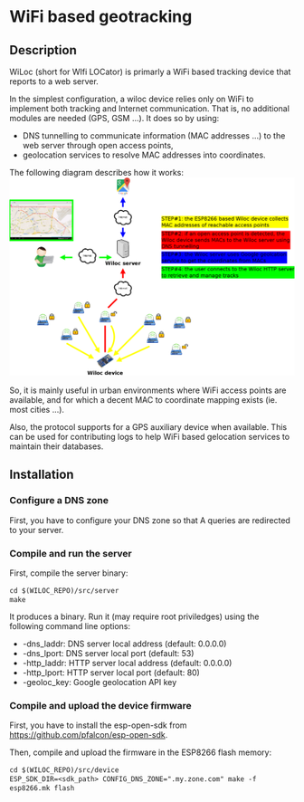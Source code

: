 # WiFi based geotracking


## Description

WiLoc (short for WIfi LOCator) is primarly a WiFi based tracking
device that reports to a web server.

In the simplest configuration, a wiloc device relies only on
WiFi to implement both tracking and Internet communication. That
is, no additional modules are needed (GPS, GSM ...). It does so
by using:
- DNS tunnelling to communicate information (MAC addresses ...)
to the web server through open access points,
- geolocation services to resolve MAC addresses into coordinates.

The following diagram describes how it works:
![HowItWorks](doc/dia/main.png)

So, it is mainly useful in urban environments where WiFi access
points are available, and for which a decent MAC to coordinate
mapping exists (ie. most cities ...).

Also, the protocol supports for a GPS auxiliary device when
available. This can be used for contributing logs to help WiFi
based gelocation services to maintain their databases.


## Installation

### Configure a DNS zone
First, you have to configure your DNS zone so that A queries
are redirected to your server.

### Compile and run the server
First, compile the server binary:
```
cd $(WILOC_REPO)/src/server
make
```
It produces a binary. Run it (may require root priviledges)
using the following command line options:
- -dns_laddr: DNS server local address (default: 0.0.0.0)
- -dns_lport: DNS server local port (default: 53)
- -http_laddr: HTTP server local address (default: 0.0.0.0)
- -http_lport: HTTP server local port (default: 80)
- -geoloc_key: Google geolocation API key

### Compile and upload the device firmware
First, you have to install the esp-open-sdk from
https://github.com/pfalcon/esp-open-sdk.

Then, compile and upload the firmware in the ESP8266 flash memory:
```
cd $(WILOC_REPO)/src/device
ESP_SDK_DIR=<sdk_path> CONFIG_DNS_ZONE=".my.zone.com" make -f esp8266.mk flash
```
